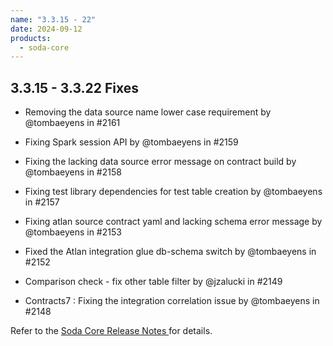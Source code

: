 ```yaml
---
name: "3.3.15 - 22"
date: 2024-09-12
products:
  - soda-core
---
```


## 3.3.15 - 3.3.22 Fixes

* Removing the data source name lower case requirement by @tombaeyens in #2161

* Fixing Spark session API by @tombaeyens in #2159

* Fixing the lacking data source error message on contract build by @tombaeyens in #2158

* Fixing test library dependencies for test table creation by @tombaeyens in #2157

* Fixing atlan source contract yaml and lacking schema error message by @tombaeyens in #2153

* Fixed the Atlan integration glue db-schema switch by @tombaeyens in #2152

* Comparison check - fix other table filter by @jzalucki in #2149
* Contracts7 : Fixing the integration correlation issue by @tombaeyens in #2148

Refer to the <a href="https://github.com/sodadata/soda-core/releases" target="_blank">Soda Core Release Notes </a> for details.